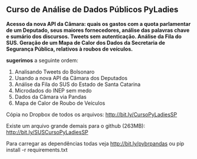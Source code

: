 
**Curso de Análise de Dados Públicos PyLadies**
--------------------------------------------

**Acesso da nova API da Câmara: quais os gastos com a quota parlamentar de um Deputado, seus maiores fornecedores, análise das palavras chave e sumário dos discursos. Tweets sem autenticação. Análise da Fila do SUS. Geração de um Mapa de Calor dos Dados da Secretaria de Segurança Pública, relativos à roubos de veículos.**

**sugerimos** a seguinte ordem:
1. Analisando Tweets do Bolsonaro
2. Usando a nova API da Câmara dos Deputados
3. Análise da Fila do SUS do Estado de Santa Catarina
4. Microdados do INEP sem medo
5. Dados da Câmara via Pandas
6. Mapa de Calor de Roubo de Veículos

Cópia no Dropbox de todos os arquivos: http://bit.ly/CursoPyLadiesSP

Existe um arquivo grande demais para o github (263MB): http://bit.ly/SUSCursoPyLadiesSP

Para carregar as dependências todas veja http://bit.ly/pybrpandas ou pip install -r requirements.txt
